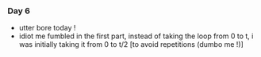 ### Day 6
* utter bore today !
* idiot me fumbled in the first part, instead of taking the loop from 0 to t, i was initially taking it from 0 to t/2 [to avoid repetitions (dumbo me !)]